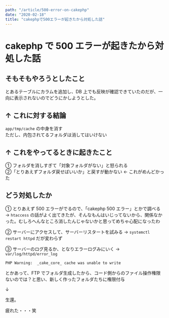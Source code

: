 ```yaml
---
path: "/article/500-error-on-cakephp"
date: "2020-02-18"
title: "cakephpで500エラーが起きたから対処した話"
---
```


# cakephp で 500 エラーが起きたから対処した話

## そもそもやろうとしたこと

とあるテーブルにカラムを追加し、DB 上でも反映が確認できていたのだが、一向に表示されないのでどうにかしようとした。

## ↑ これに対する結論

`app/tmp/cache` の中身を消す  
ただし、内包されてるフォルダは消してはいけない

## ↑ これをやってるときに起きたこと

① フォルダを消しすぎて「対象フォルダがない」と怒られる  
②「とりあえずフォルダ戻せばいいか」と戻すが動かない <- これがめんどかった

## どう対処したか

① とりあえず 500 エラーがでるので、「cakephp 500 エラー」とかで調べる  
 -> `htaccess` の話がよく出てきたが、そんなもんはいじってないから、関係なかった。むしろへんなところ消したんじゃないかと思ってめちゃ心配になったわ

② サーバーにアクセスして、サーバーリスタートを試みる
-> `systemctl restart httpd` だが変わらず

③ サーバーのログ見るか、となりエラーログみにいく
-> `var/log/httpd/error_log`

```
PHP Warning:  _cake_core_ cache was unable to write
```

とかあって、FTP でフォルダ生成したから、コード側からのファイル操作権限ないのでは？と思い、新しく作ったフォルダたちに権限付与

↓

生還。

疲れた・・・笑

